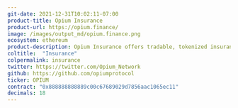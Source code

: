 ```yaml
---
git-date: 2021-12-31T10:02:11-07:00
product-title: Opium Insurance
product-url: https://opium.finance/
image: /images/output_md/opium.finance.png
ecosystem: ethereum
product-description: Opium Insurance offers tradable, tokenized insurance position against smart-contract hacking or against stablecoin default.
coltitle:  "Insurance"
colpermalink: insurance
twitter: https://twitter.com/Opium_Network
github: https://github.com/opiumprotocol
ticker: OPIUM
contract: "0x888888888889c00c67689029d7856aac1065ec11"
decimals: 18
---
```

